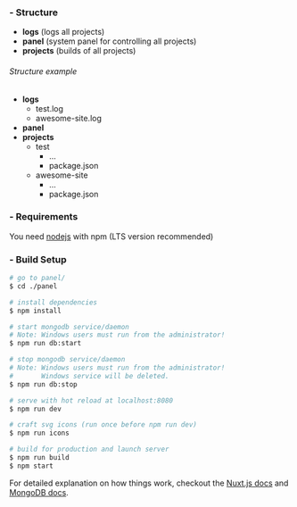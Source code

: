 ### - Structure

- **logs** (logs all projects)
- **panel** (system panel for controlling all projects)
- **projects** (builds of all projects)

###### Structure example
- **logs**
	- test.log
	- awesome-site.log
- **panel**
- **projects**
	- test
		- ...
		- package.json
	- awesome-site
		- ...
		- package.json

### - Requirements

You need [nodejs](https://nodejs.org/en/) with npm (LTS version recommended)

### - Build Setup

``` bash
# go to panel/
$ cd ./panel

# install dependencies
$ npm install

# start mongodb service/daemon
# Note: Windows users must run from the administrator!
$ npm run db:start

# stop mongodb service/daemon
# Note: Windows users must run from the administrator!
#       Windows service will be deleted.
$ npm run db:stop

# serve with hot reload at localhost:8080
$ npm run dev

# craft svg icons (run once before npm run dev)
$ npm run icons

# build for production and launch server
$ npm run build
$ npm start
```

For detailed explanation on how things work, checkout the [Nuxt.js docs](https://nuxtjs.org/guide) and [MongoDB docs](https://docs.mongodb.com/).
